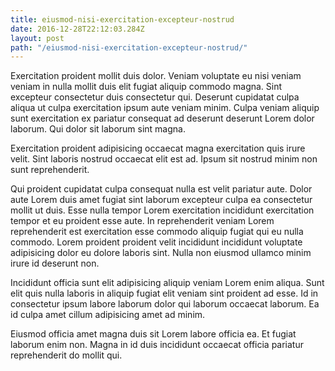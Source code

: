 ```yaml
---
title: eiusmod-nisi-exercitation-excepteur-nostrud
date: 2016-12-28T22:12:03.284Z
layout: post
path: "/eiusmod-nisi-exercitation-excepteur-nostrud/"
---
```


Exercitation proident mollit duis dolor. Veniam voluptate eu nisi veniam veniam in nulla mollit duis elit fugiat aliquip commodo magna. Sint excepteur consectetur duis consectetur qui. Deserunt cupidatat culpa aliqua ut culpa exercitation ipsum aute veniam minim. Culpa veniam aliquip sunt exercitation ex pariatur consequat ad deserunt deserunt Lorem dolor laborum. Qui dolor sit laborum sint magna.

Exercitation proident adipisicing occaecat magna exercitation quis irure velit. Sint laboris nostrud occaecat elit est ad. Ipsum sit nostrud minim non sunt reprehenderit.

Qui proident cupidatat culpa consequat nulla est velit pariatur aute. Dolor aute Lorem duis amet fugiat sint laborum excepteur culpa ea consectetur mollit ut duis. Esse nulla tempor Lorem exercitation incididunt exercitation tempor et eu proident esse aute. In reprehenderit veniam Lorem reprehenderit est exercitation esse commodo aliquip fugiat qui eu nulla commodo. Lorem proident proident velit incididunt incididunt voluptate adipisicing dolor eu dolore laboris sint. Nulla non eiusmod ullamco minim irure id deserunt non.

Incididunt officia sunt elit adipisicing aliquip veniam Lorem enim aliqua. Sunt elit quis nulla laboris in aliquip fugiat elit veniam sint proident ad esse. Id in consectetur ipsum labore laborum dolor qui laborum occaecat laborum. Ea id culpa amet cillum adipisicing amet ad minim.

Eiusmod officia amet magna duis sit Lorem labore officia ea. Et fugiat laborum enim non. Magna in id duis incididunt occaecat officia pariatur reprehenderit do mollit qui.